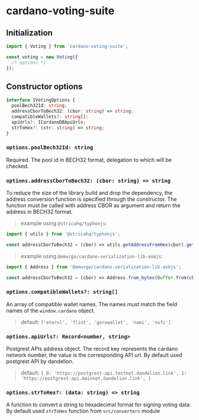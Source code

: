 # cardano-voting-suite

## Initialization

```javascript
import { Voting } from 'cardano-voting-suite';

const voting = new Voting({
  /* options */
});
```

## Constructor options

```typescript
interface IVotingOptions {
  poolBech32Id: string;
  addressCborToBech32: (cbor: string) => string;
  compatibleWallets?: string[];
  apiUrls?: ICardanoDBApiUrls;
  strToHex?: (str: string) => string;
}
```

### `options.poolBech32Id: string`

Required. The pool id in BECH32 format, delegation to which will be checked.

### `options.addressCborToBech32: (cbor: string) => string`

To reduce the size of the library build and drop the dependency, the address conversion function is specified through the constructor. The function must be called with address CBOR as argument and return the address in BECH32 format.

> example using `@stricahq/typhonjs`:

```javascript
import { utils } from '@stricahq/typhonjs';

const addressCborToBech32 = (cbor) => utils.getAddressFromHex(cbor).getBech32();
```

> example using `@emurgo/cardano-serialization-lib-asmjs`:

```javascript
import { Address } from '@emurgo/cardano-serialization-lib-asmjs';

const addressCborToBech32 = (cbor) => Address.from_bytes(Buffer.from(cbor, 'hex')).to_bech32();
```

### `options.compatibleWallets?: string[]`

An array of compatible wallet names. The names must match the field names of the `window.cardano` object.

> default: `['eternl', 'flint', 'gerowallet', 'nami', 'nufi']`

### `options.apiUrls?: Record<number, string>`

Postgrest APIs address object. The record key represents the cardano network number, the value is the corresponding API url. By default used postgrest API by dandelion.

> default: `{ 0: 'https://postgrest-api.testnet.dandelion.link', 1: 'https://postgrest-api.mainnet.dandelion.link', }`

### `options.strToHex?: (data: string) => string`

A function to convert a string to hexadecimal format for signing voting data. By default used `strToHex` function from `src/converters` module
